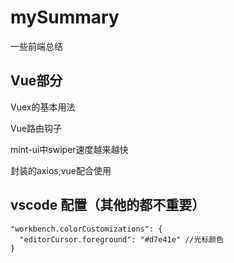 # mySummary
一些前端总结
## Vue部分

Vuex的基本用法

Vue路由钩子

mint-ui中swiper速度越来越快

封装的axios,vue配合使用
## vscode 配置（其他的都不重要）
```
"workbench.colorCustomizations": {
  "editorCursor.foreground": "#d7e41e" //光标颜色
}
```
